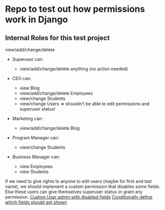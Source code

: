 # Repo to test out how permissions work in Django

## Internal Roles for this test project

view/add/change/delete

- Superuser can:
    - view/add/change/delete anything (no action needed)

- CEO can:
    - view Blog
    - view/add/change/delete Employees
    - view/change Students
    - view/change Users => shouldn't be able to edit permissions and superuser status!
 
 - Marketing can:
    - view/add/change/delete Blog
 
 - Program Manager can:
    - view/change Students
 
 - Business Manager can:
    - view Employees
    - view Students

If we need to give rights to anyone to edit users (maybe for first and last name), we should implement a custom 
permission that disables some fields. Else these users can give themselves superuser status or grant any permission.
[Custom User admin with disabled fields](https://realpython.com/manage-users-in-django-admin/)
[Conditionally define which fields should get shown](https://stackoverflow.com/a/60178627/10802391)
